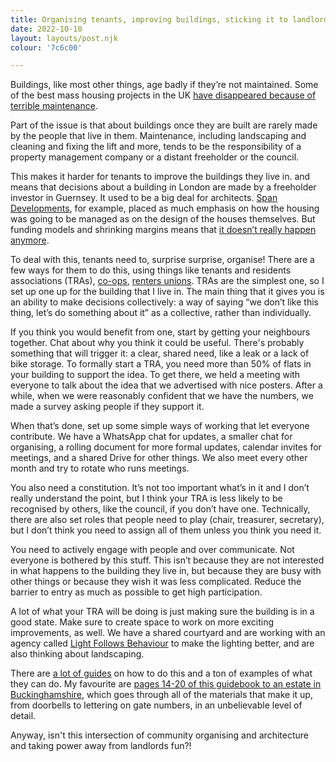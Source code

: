```yaml
---
title: Organising tenants, improving buildings, sticking it to landlords
date: 2022-10-10
layout: layouts/post.njk
colour: '7c6c00'

---
```


Buildings, like most other things, age badly if they’re not maintained. Some of the best mass housing projects in the UK [have disappeared because of terrible maintenance](https://citymonitor.ai/environment/how-poor-maintenance-londons-social-housing-created-conditions-its-demolition-1644).

Part of the issue is that about buildings once they are built are rarely made by the people that live in them. Maintenance, including landscaping and cleaning and fixing the lift and more, tends to be the responsibility of a property management company or a distant freeholder or the council.

This makes it harder for tenants to improve the buildings they live in. and means that decisions about a building in London are made by a freeholder investor in Guernsey. It used to be a big deal for architects. [Span Developments](https://www.michaelheyward.com/span/), for example, placed as much emphasis on how the housing was going to be managed as on the design of the houses themselves. But funding models and shrinking margins means that [it doesn’t really happen anymore](https://twitter.com/iotwatch/status/1578687483617103875).

To deal with this, tenants need to, surprise surprise, organise! There are a few ways for them to do this, using things like tenants and residents associations (TRAs), [co-ops](https://wellingtonmills.org.uk), [renters unions](https://www.instagram.com/dorchestercourt.tenantsunion/). TRAs are the simplest one, so I set up one up for the building that I live in. The main thing that it gives you is an ability to make decisions collectively:  a way of saying “we don’t like this thing, let’s do something about it” as a collective, rather than individually.

If you think you would benefit from one, start by getting your neighbours together. Chat about why you think it could be useful. There's probably something that will trigger it: a clear, shared need, like a leak or a lack of bike storage. To formally start a TRA, you need more than 50% of flats in your building to support the idea. To get there, we held a meeting with everyone to talk about the idea that we advertised with nice posters. After a while, when we were reasonably confident that we have the numbers, we made a survey asking people if they support it.

When that’s done, set up some simple ways of working that let everyone contribute. We have a WhatsApp chat for updates, a smaller chat for organising, a rolling document for more formal updates, calendar invites for meetings, and a shared Drive for other things. We also meet every other month and try to rotate who runs meetings. 

You also need a constitution. It’s not too important what’s in it and I don’t really understand the point, but I think your TRA is less likely to be recognised by others, like the council, if you don’t have one. Technically, there are also set roles that people need to play (chair, treasurer, secretary), but I don’t think you need to assign all of them unless you think you need it. 

You need to actively engage with people and over communicate. Not everyone is bothered by this stuff. This isn’t because they are not interested in what happens to the building they live in, but because they are busy with other things or because they wish it was less complicated. Reduce the barrier to entry as much as possible to get high participation.

A lot of what your TRA will be doing is just making sure the building is in a good state. Make sure to create space to work on more exciting improvements, as well. We have a shared courtyard and are working with an agency called [Light Follows Behaviour](https://lightfollowsbehaviour.com) to make the lighting better, and are also thinking about landscaping. 

There are [a lot of guides](https://londontenants.org/wp-content/uploads/2021/08/Setting-up-and-sustaining-effective-TRAs-0821.pdf) on how to do this and a ton of examples of what they can do. My favourite are [pages 14-20 of this guidebook to an estate in Buckinghamshire](https://www.cedar-chase.org.uk/docs/cedar-chase-handbook-web.pdf), which goes through all of the materials that make it up, from doorbells to lettering on gate numbers, in an unbelievable level of detail.

Anyway, isn't this intersection of community organising and architecture and taking power away from landlords fun?!